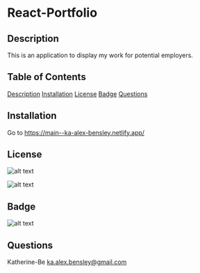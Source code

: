
# React-Portfolio

## Description
This is an application to display my work for potential employers.

## Table of Contents

[Description](#description)
[Installation](#installation)
[License](#license)
[Badge](#badge)
[Questions](#questions)
    
## Installation
Go to https://main--ka-alex-bensley.netlify.app/


## License
![ alt text ](https://img.shields.io/badge/License-None-blue)

![alt text]("./src/assets/portfolio_screenshot.png)

## Badge
![ alt text ](https://img.shields.io/badge/Creator-KAT-pink)

## Questions
Katherine-Be
ka.alex.bensley@gmail.com

